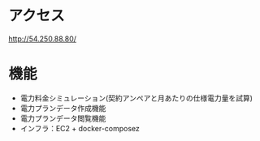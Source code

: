 # アクセス

http://54.250.88.80/

# 機能

- 電力料金シミュレーション(契約アンペアと月あたりの仕様電力量を試算)
- 電力プランデータ作成機能
- 電力プランデータ閲覧機能
- インフラ：EC2 + docker-composez
